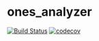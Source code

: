 # ones_analyzer
[![Build Status](https://travis-ci.org/vbondarevsky/analyzer_test.svg?branch=develop)](https://travis-ci.org/vbondarevsky/analyzer_test)
[![codecov](https://codecov.io/gh/vbondarevsky/analyzer_test/branch/develop/graph/badge.svg)](https://codecov.io/gh/vbondarevsky/analyzer_test)
